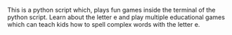 This is a python script which, plays fun games inside the terminal of the python script. Learn about the letter e and play multiple educational games which can teach kids how to spell complex words with the letter e.
